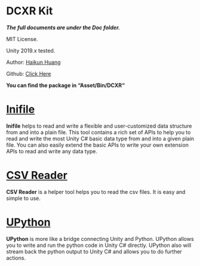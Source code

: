 # DCXR Kit
***The full documents are under the Doc folder.*** 

MIT License.

Unity 2019.x tested.

Author: [Haikun Huang](https://quincyhuang.github.io/Webpage/index.html)

Github: [Click Here](https://github.com/quincyhuang/DCXRKit)

**You can find the package in “Asset/Bin/DCXR“**

# [Inifile](./Doc/Inifile) 
**Inifile** helps to read and write a flexible and user-customized data structure from and into a plain file. This tool contains a rich set of APIs to help you to read and write the most Unity C#  basic data type from and into a given plain file. You can also easily extend the basic APIs to write your own extension APIs to read and write any data type.

# [CSV Reader](./Doc/CSVReader)
**CSV Reader** is a helper tool helps you to read the csv files. 
It is easy and simple to use. 

# [UPython](./Doc/UPython)
**UPython** is more like a bridge connecting Unity and Python. UPython allows you to write and run the python code in Unity C# directly. UPython also will stream back the python output to Unity C# and allows you to do further actions.




